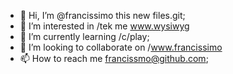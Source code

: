 - 👋 Hi, I’m @francissimo this new files.git;
- 👀 I’m interested in /tek me www.wysiwyg 
- 🌱 I’m currently learning /c/play; 
- 💞️ I’m looking to collaborate on /www.francissimo
- 📫 How to reach me francissmo@github.com;

<!---
francissimo/francissimo is a ✨ special ✨ repository because its `README.md` (this file) appears on your GitHub profile.
You can click the Preview link to take a look at your changes.
--->
